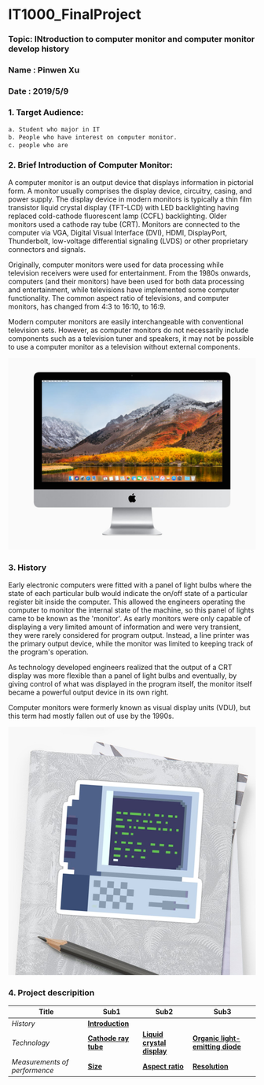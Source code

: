 # IT1000_FinalProject
### Topic: INtroduction to computer monitor and computer monitor develop history
### Name : Pinwen Xu
### Date : 2019/5/9
### 1. Target Audience: 
    a. Student who major in IT
    b. People who have interest on computer monitor.
    c. people who are 
### 2. Brief Introduction of Computer Monitor:
A computer monitor is an output device that displays information in pictorial form. A monitor usually comprises the display device, circuitry, casing, and power supply. The display device in modern monitors is typically a thin film transistor liquid crystal display (TFT-LCD) with LED backlighting having replaced cold-cathode fluorescent lamp (CCFL) backlighting. Older monitors used a cathode ray tube (CRT). Monitors are connected to the computer via VGA, Digital Visual Interface (DVI), HDMI, DisplayPort, Thunderbolt, low-voltage differential signaling (LVDS) or other proprietary connectors and signals.

Originally, computer monitors were used for data processing while television receivers were used for entertainment. From the 1980s onwards, computers (and their monitors) have been used for both data processing and entertainment, while televisions have implemented some computer functionality. The common aspect ratio of televisions, and computer monitors, has changed from 4:3 to 16:10, to 16:9.

Modern computer monitors are easily interchangeable with conventional television sets. However, as computer monitors do not necessarily include components such as a television tuner and speakers, it may not be possible to use a computer monitor as a television without external components.
   
![Image of monitor3](https://github.com/poi123456789/IT1000_FinalProject/blob/master/img/mac.jpg)


### 3. History

Early electronic computers were fitted with a panel of light bulbs where the state of each particular bulb would indicate the on/off state of a particular register bit inside the computer. This allowed the engineers operating the computer to monitor the internal state of the machine, so this panel of lights came to be known as the 'monitor'. As early monitors were only capable of displaying a very limited amount of information and were very transient, they were rarely considered for program output. Instead, a line printer was the primary output device, while the monitor was limited to keeping track of the program's operation.

As technology developed engineers realized that the output of a CRT display was more flexible than a panel of light bulbs and eventually, by giving control of what was displayed in the program itself, the monitor itself became a powerful output device in its own right.

Computer monitors were formerly known as visual display units (VDU), but this term had mostly fallen out of use by the 1990s.

![Image of monitor4](https://github.com/poi123456789/IT1000Final-Project/blob/master/img/stf%2Csmall%2C600x600.jpg)




### 4. Project descripition

**Title** | **Sub1** | **Sub2** | **Sub3**
--- | --- | --- | --- 
*History* | **[Introduction](https://github.com/poi123456789/IT1000Final-Project/blob/master/src/history/README.md)**|  |  
*Technology* | **[Cathode ray tube](https://github.com/poi123456789/IT1000Final-Project/blob/master/src/technology/READEME2.md)** | **[Liquid crystal display](https://github.com/poi123456789/IT1000Final-Project/blob/master/src/technology/README3.md)** | **[Organic light-emitting diode](https://github.com/poi123456789/IT1000Final-Project/blob/master/src/technology/README4.md)**
*Measurements of performence* |**[Size](https://github.com/poi123456789/IT1000Final-Project/blob/master/src/measure/README1.md)**| **[Aspect ratio](https://github.com/poi123456789/IT1000Final-Project/blob/master/src/measure/README2.md)** | **[Resolution](https://github.com/poi123456789/IT1000Final-Project/blob/master/src/measure/README3.md)**

